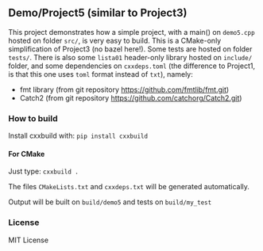## Demo/Project5 (similar to Project3)

This project demonstrates how a simple project, with a main() on `demo5.cpp` hosted on folder `src/`, is very easy to build.
This is a CMake-only simplification of Project3 (no bazel here!).
Some tests are hosted on folder `tests/`.
There is also some `lista01` header-only library hosted on `include/` folder, and some dependencies on `cxxdeps.toml` (the difference to Project1, is that this one uses `toml` format instead of `txt`), namely:

- fmt library (from git repository https://github.com/fmtlib/fmt.git)
- Catch2 (from git repository https://github.com/catchorg/Catch2.git)


### How to build

Install cxxbuild with: `pip install cxxbuild`

#### For CMake
Just type: `cxxbuild .`

The files `CMakeLists.txt` and `cxxdeps.txt` will be generated automatically.

Output will be built on `build/demo5` and tests on `build/my_test`

### License

MIT License




